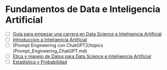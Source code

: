 # Fundamentos de Data e Inteligencia Artificial

- [ ] [Guía para empezar una carrera en Data Science e Inteligencia Artificial]()
- [ ] [Introduccion a Inteligencia Artificial]()
- [ ] [Prompt Engineering con ChatGPT](/topics
/Prompt_Engineering_ChatGPT.md)
- [ ] [Etica y manejo de Datos para Data Science e Inteligencia Artificial]()
- [ ] [Estadistica y Probabilidad]()
